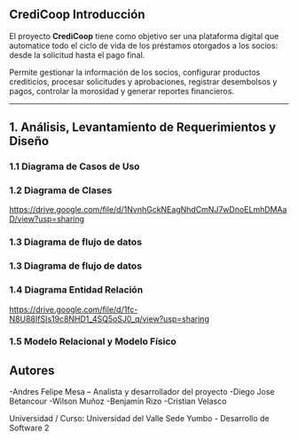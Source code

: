 ## CrediCoop Introducción
El proyecto **CrediCoop** tiene como objetivo ser una plataforma digital que automatice todo el ciclo de vida de los préstamos otorgados a los socios: desde la solicitud hasta el pago final.

Permite gestionar la información de los socios, configurar productos crediticios, procesar solicitudes y aprobaciones, registrar desembolsos y pagos, controlar la morosidad y generar reportes financieros.


---
##  1. Análisis, Levantamiento de Requerimientos y Diseño 

### 1.1 Diagrama de Casos de Uso

### 1.2 Diagrama de Clases
https://drive.google.com/file/d/1NvnhGckNEagNhdCmNJ7wDnoELmhDMAaD/view?usp=sharing

### 1.3 Diagrama de flujo de datos

### 1.3 Diagrama de flujo de datos

### 1.4 Diagrama Entidad Relación
https://drive.google.com/file/d/1fc-N8U88IfSIs19c8NHD1_4SQ5oSJ0_q/view?usp=sharing

### 1.5 Modelo Relacional y Modelo Físico


## Autores
 -Andres Felipe Mesa – Analista y desarrollador del proyecto
 -Diego Jose Betancour
 -Wilson Muñoz
 -Benjamin Rizo
 -Cristian Velasco 


Universidad / Curso: Universidad del Valle Sede Yumbo - Desarrollo de Software 2
